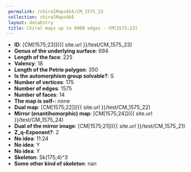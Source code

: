 ```yaml
--- 
 permalink: /chiralMaps6kE/CM_1575_23 
 collection: chiralMaps6kE
 layout: dataEntry
 title: Chiral maps up to 6000 edges - CM[1575;23]
---
```


- **ID**: [CM[1575;23]]({{ site.url }}/test/CM_1575_23)
- **Genus of the underlying surface**: 694
- **Length of the face**: 225
- **Valency**: 18
- **Length of the Petrie polygon**: 350
- **Is the automorphism group solvable?**: S
- **Number of vertices**: 175
- **Number of edges**: 1575
- **Number of faces**: 14
- **The map is self-**: none
- **Dual map**: [CM[1575;22]]({{ site.url }}/test/CM_1575_22)
- **Mirror (enantihomorphic) map**: [CM[1575;24]]({{ site.url }}/test/CM_1575_24)
- **Dual of the mirror image**: [CM[1575;21]]({{ site.url }}/test/CM_1575_21)
- **Z_q-Exponent?**: 2
- **No idea**:  11:24
- **No idea**: Y
- **No idea**: Y
- **Skeleton**: Sk(175;4)^3
- **Some other kind of skeleton**: nan
